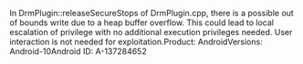 In DrmPlugin::releaseSecureStops of DrmPlugin.cpp, there is a possible out of bounds write due to a heap buffer overflow. This could lead to local escalation of privilege with no additional execution privileges needed. User interaction is not needed for exploitation.Product: AndroidVersions: Android-10Android ID: A-137284652